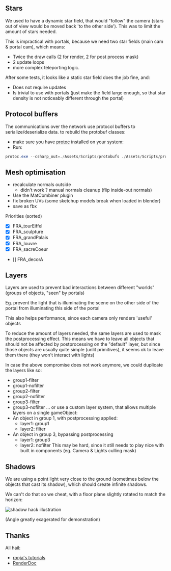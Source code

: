 ## Stars
We used to have a dynamic star field, that would "follow" the camera (stars out of view would be
moved back 'to the other side'). This was to limit the amount of stars needed.

This is impractical with portals, because we need two star fields (main cam & portal cam), which means:
- Twice the draw calls (2 for render, 2 for post process mask)
- 2 update loops
- more complex teleporting logic.

After some tests, it looks like a static star field does the job fine, and:
- Does not require updates
- Is trivial to use with portals (just make the field large enough, so that star density is not
noticeably different through the portal)

## Protocol buffers
The communications over the network use protocol buffers to serialize/deserialize data.
to rebuild the protobuf classes:

- make sure you have [protoc](https://github.com/protocolbuffers/protobuf) installed on your system:
- Run:
```powershell
protoc.exe --csharp_out=./Assets/Scripts/protobufs ./Assets/Scripts/protobufs/*.proto
```

## Mesh optimisation
- recalculate normals outside
    - didn't work ? manual normals cleanup (flip inside-out normals)
- Use the MatCombiner plugin
- fix broken UVs (some sketchup models break when loaded in blender)
- save as fbx

Priorities (sorted)
- [x] FRA_tourEiffel
- [x] FRA_sculpture
- [x] FRA_grandPalais
- [x] FRA_louvre
- [x] FRA_sacreCoeur
- [] FRA_decorA

## Layers
Layers are used to prevent bad interactions between different "worlds" (groups of objects, "seen" by portals)

Eg. prevent the light that is illuminating the scene on the other side of the portal from illuminating this side of the portal

This also helps performance, since each camera only renders 'useful' objects

To reduce the amount of layers needed, the same layers are used to mask the postprocessing effect.
This means we have to leave all objects that should not be affected by postprocessing on the "default" layer, but since those
objects are usually quite simple (unlit primitives), it seems ok to leave them there (they won't interact with lights)

In case the above compromise does not work anymore, we could duplicate the layers like so:
- group1-filter
- group1-nofilter
- group2-filter
- group2-nofilter
- group3-filter
- group3-nofilter
...
or use a custom layer system, that allows multiple layers on a single gameObject:
- An object in group 1, with postprocessing applied:
    - layer1: group1
    - layer2: filter
- An object in group 3, bypassing postprocessing
    - layer1: group3
    - layer2: nofilter
This may be hard, since it still needs to play nice with built in components (eg. Camera & Lights culling mask)

## Shadows
We are using a point light very close to the ground (sometimes below the objects that cast its shadow), which
should create infinite shadows.

We can't do that so we cheat, with a floor plane slightly rotated to match the horizon:

![shadow hack illustration](projectDoc/shadow.png)

(Angle greatly exagerated for demonstration)

## Thanks
All hail:
- [ronja's tutorials](https://www.ronja-tutorials.com/)
- [RenderDoc](https://renderdoc.org/)